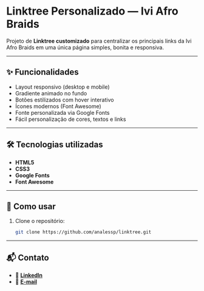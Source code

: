 # Linktree Personalizado — Ivi Afro Braids

Projeto de **Linktree customizado** para centralizar os principais links da Ivi Afro Braids em uma única página simples, bonita e responsiva.

---

## ✨ Funcionalidades

- Layout responsivo (desktop e mobile)  
- Gradiente animado no fundo  
- Botões estilizados com hover interativo  
- Ícones modernos (Font Awesome)  
- Fonte personalizada via Google Fonts  
- Fácil personalização de cores, textos e links  

---

## 🛠️ Tecnologias utilizadas

- **HTML5**  
- **CSS3**  
- **Google Fonts**  
- **Font Awesome**  

---

## 🚀 Como usar

1. Clone o repositório:
   ```bash
   git clone https://github.com/analessp/linktree.git
---

## 📬 Contato

- 🔗  **[LinkedIn](https://linkedin.com/in/ana-lessa-2a312a253)**
- 📩  **[E-mail](lessakesia07@gmail.com)**
